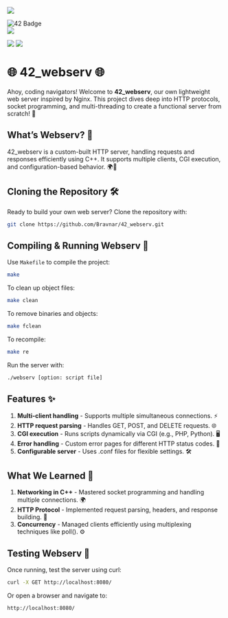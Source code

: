 ![](https://github.com/ayogun/42-project-badges/blob/main/badges/webservm.png?raw=true)

![42 Badge](https://img.shields.io/badge/42-Project-blue)  
![](https://img.shields.io/github/languages/code-size/Bravnar/42_webserv?color=5BCFFF)

![](https://img.shields.io/badge/Linux-0a97f5?style=for-the-badge&logo=linux&logoColor=white)
![](https://img.shields.io/badge/mac%20os-000000?style=for-the-badge&logo=apple&logoColor=white)

# 🌐 42_webserv 🌐
Ahoy, coding navigators! Welcome to **42_webserv**, our own lightweight web server inspired by Nginx. This project dives deep into HTTP protocols, socket programming, and multi-threading to create a functional server from scratch! 🚀

## What’s Webserv? 🤔
42_webserv is a custom-built HTTP server, handling requests and responses efficiently using C++. It supports multiple clients, CGI execution, and configuration-based behavior. 🌍📡

## Cloning the Repository 🛠
Ready to build your own web server? Clone the repository with:
```bash
git clone https://github.com/Bravnar/42_webserv.git
```
## Compiling & Running Webserv 🚀
Use `Makefile` to compile the project:
```bash
make
```

To clean up object files:

```bash
make clean
```
To remove binaries and objects:

```bash
make fclean
```
To recompile:

```bash
make re
```
Run the server with:

```bash
./webserv [option: script file]
```

## Features ✨
1. **Multi-client handling** - Supports multiple simultaneous connections. ⚡
2. **HTTP request parsing** - Handles GET, POST, and DELETE requests. 🌐
3. **CGI execution** - Runs scripts dynamically via CGI (e.g., PHP, Python). 🖥
4. **Error handling** - Custom error pages for different HTTP status codes. 🚨
5. **Configurable server** - Uses .conf files for flexible settings. 🛠

## What We Learned 🧠
1. **Networking in C++** - Mastered socket programming and handling multiple connections. 🌍
2. **HTTP Protocol** - Implemented request parsing, headers, and response building. 📩
3. **Concurrency** - Managed clients efficiently using multiplexing techniques like poll(). ⚙️

## Testing Webserv 🧪
Once running, test the server using curl:

```bash
curl -X GET http://localhost:8080/
```

Or open a browser and navigate to:
```arduino
http://localhost:8080/
```